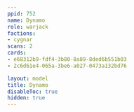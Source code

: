 ```yaml
---
ppid: 752
name: Dynamo
role: warjack
factions:
- cygnar
scans: 2
cards:
- e68312b9-fdf4-3b80-8a89-8ded6b551b03
- 2c6d61e4-065a-3be6-a027-0473a132bd76

layout: model
title: Dynamo
disableToc: true
hidden: true
---
```

